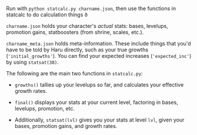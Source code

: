 Run with `python statcalc.py charname.json`, then use the functions in statcalc to do calculation things ð

`charname.json` holds your character's _actual_ stats: bases, levelups, promotion gains, statboosters (from shrine, scales, etc.).

`charname_meta.json` holds meta-information. These include things that you'd have to be told by Haru directly, such as your true growths (`'initial_growths'`). You can find your expected increases (`'expected_inc'`) by using `statsat(38)`.

The following are the main two functions in `statcalc.py`:

- `growths()` tallies up your levelups so far, and calculates your effective growth rates.

- `final()` displays your stats at your current level, factoring in bases, levelups, promotion, etc.

- Additionally, `statsat(lvl)` gives you your stats at level `lvl`, given your bases, promotion gains, and growth rates.
